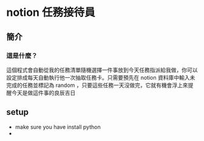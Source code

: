 # notion 任務接待員

## 簡介
### 這是什麼？

這個程式會自動從我的任務清單隨機選擇一件事放到今天任務指派給我做，你可以設定排成每天自動執行他一次抽取任務卡。只需要預先在 notion 資料庫中輸入未完成的任務並標記為 random ，只要這些任務一天沒做完，它就有機會浮上來提醒今天是做這件事的良辰吉日

## setup
- make sure you have install python
- 
